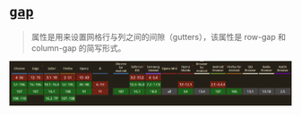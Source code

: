 # [`gap`](https://developer.mozilla.org/zh-CN/docs/Web/CSS/gap)

> 属性是用来设置网格行与列之间的间隙（gutters），该属性是 row-gap 和 column-gap 的简写形式。

![](./__assets__/gap-2022-11-04-10-34-12.png)
